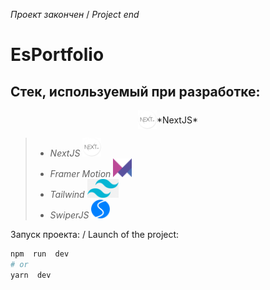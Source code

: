*Проект закончен* / *Project end*
# EsPortfolio
## Стек, используемый при разработке:


<div style="display:flex; flex-direction: column; ">
<div style="display: flex;  justify-content: center; align-items: center;">
  <img src="readmi-icons/next.png" width="auto" height="30">
  *NextJS*
</div>

  
</div>


> - *NextJS* <img src="readmi-icons/next.png" width="auto" height="30">
> - *Framer Motion* <img src="readmi-icons/framer.png" width="auto" height="30">
> - *Tailwind* <img src="readmi-icons/tailwind.png" width="auto" height="30">
> - *SwiperJS* <img src="readmi-icons/swiper.png" width="auto" height="30">

Запуск проекта: / Launch of the project:

  

```bash
npm  run  dev
# or
yarn  dev
```
